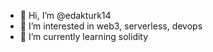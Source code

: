 - 👋 Hi, I’m @edakturk14
- 👀 I’m interested in web3, serverless, devops
- 🌱 I’m currently learning solidity


<!---
edakturk14/edakturk14 is a ✨ special ✨ repository because its `README.md` (this file) appears on your GitHub profile.
You can click the Preview link to take a look at your changes.
--->

